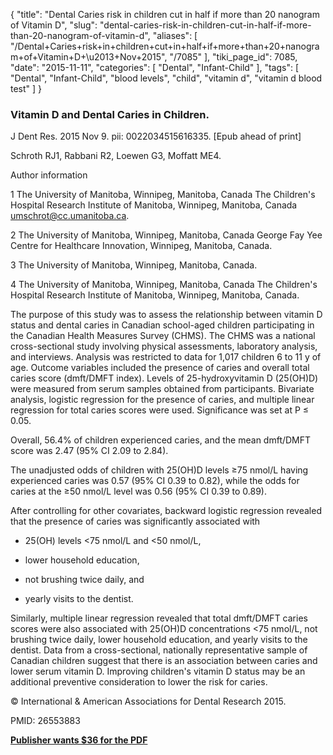 {
    "title": "Dental Caries risk in children cut in half if more than 20 nanogram of Vitamin D",
    "slug": "dental-caries-risk-in-children-cut-in-half-if-more-than-20-nanogram-of-vitamin-d",
    "aliases": [
        "/Dental+Caries+risk+in+children+cut+in+half+if+more+than+20+nanogram+of+Vitamin+D+\u2013+Nov+2015",
        "/7085"
    ],
    "tiki_page_id": 7085,
    "date": "2015-11-11",
    "categories": [
        "Dental",
        "Infant-Child"
    ],
    "tags": [
        "Dental",
        "Infant-Child",
        "blood levels",
        "child",
        "vitamin d",
        "vitamin d blood test"
    ]
}


### Vitamin D and Dental Caries in Children.

J Dent Res. 2015 Nov 9. pii: 0022034515616335. <span>[Epub ahead of print]</span>

Schroth RJ1, Rabbani R2, Loewen G3, Moffatt ME4.

Author information

1 The University of Manitoba, Winnipeg, Manitoba, Canada The Children's Hospital Research Institute of Manitoba, Winnipeg, Manitoba, Canada umschrot@cc.umanitoba.ca.

2 The University of Manitoba, Winnipeg, Manitoba, Canada George Fay Yee Centre for Healthcare Innovation, Winnipeg, Manitoba, Canada.

3 The University of Manitoba, Winnipeg, Manitoba, Canada.

4 The University of Manitoba, Winnipeg, Manitoba, Canada The Children's Hospital Research Institute of Manitoba, Winnipeg, Manitoba, Canada.

The purpose of this study was to assess the relationship between vitamin D status and dental caries in Canadian school-aged children participating in the Canadian Health Measures Survey (CHMS). The CHMS was a national cross-sectional study involving physical assessments, laboratory analysis, and interviews. Analysis was restricted to data for 1,017 children 6 to 11 y of age. Outcome variables included the presence of caries and overall total caries score (dmft/DMFT index). Levels of 25-hydroxyvitamin D (25(OH)D) were measured from serum samples obtained from participants. Bivariate analysis, logistic regression for the presence of caries, and multiple linear regression for total caries scores were used. Significance was set at P ≤ 0.05. 

Overall, 56.4% of children experienced caries, and the mean dmft/DMFT score was 2.47 (95% CI 2.09 to 2.84). 

The unadjusted odds of children with 25(OH)D levels ≥75 nmol/L having experienced caries was 0.57 (95% CI 0.39 to 0.82), while the odds for caries at the ≥50 nmol/L level was 0.56 (95% CI 0.39 to 0.89). 

After controlling for other covariates, backward logistic regression revealed that the presence of caries was significantly associated with 

* 25(OH) levels <75 nmol/L and <50 nmol/L, 

* lower household education, 

* not brushing twice daily, and 

* yearly visits to the dentist. 

Similarly, multiple linear regression revealed that total dmft/DMFT caries scores were also associated with 25(OH)D concentrations <75 nmol/L, not brushing twice daily, lower household education, and yearly visits to the dentist. Data from a cross-sectional, nationally representative sample of Canadian children suggest that there is an association between caries and lower serum vitamin D. Improving children's vitamin D status may be an additional preventive consideration to lower the risk for caries.

© International & American Associations for Dental Research 2015.

PMID: 26553883

 **[Publisher wants $36 for the PDF](http://jdr.sagepub.com/content/early/2015/11/09/0022034515616335.full.pdf+html)**
